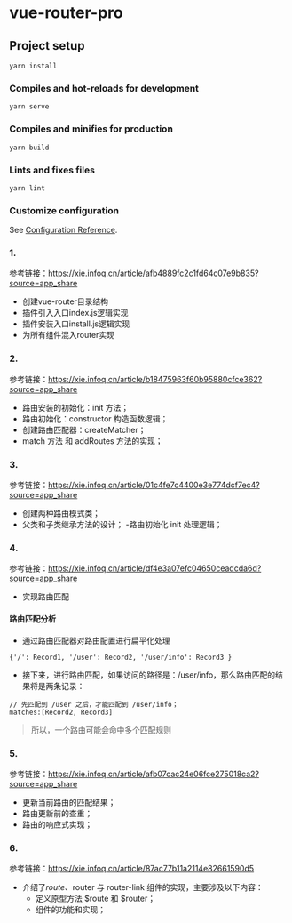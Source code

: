 # vue-router-pro

## Project setup
```
yarn install
```

### Compiles and hot-reloads for development
```
yarn serve
```

### Compiles and minifies for production
```
yarn build
```

### Lints and fixes files
```
yarn lint
```

### Customize configuration
See [Configuration Reference](https://cli.vuejs.org/config/).

### 1.
参考链接：https://xie.infoq.cn/article/afb4889fc2c1fd64c07e9b835?source=app_share
- 创建vue-router目录结构
- 插件引入入口index.js逻辑实现
- 插件安装入口install.js逻辑实现
- 为所有组件混入router实现

### 2. 
参考链接：https://xie.infoq.cn/article/b18475963f60b95880cfce362?source=app_share
- 路由安装的初始化：init 方法；
- 路由初始化：constructor 构造函数逻辑；
- 创建路由匹配器：createMatcher；
- match 方法 和 addRoutes 方法的实现；

### 3.
参考链接：https://xie.infoq.cn/article/01c4fe7c4400e3e774dcf7ec4?source=app_share
- 创建两种路由模式类；
- 父类和子类继承方法的设计；
-路由初始化 init 处理逻辑；

### 4.
参考链接：https://xie.infoq.cn/article/df4e3a07efc04650ceadcda6d?source=app_share
- 实现路由匹配
#### 路由匹配分析
- 通过路由匹配器对路由配置进行扁平化处理
```
{'/': Record1, '/user': Record2, '/user/info': Record3 }
```
- 接下来，进行路由匹配，如果访问的路径是：/user/info，那么路由匹配的结果将是两条记录：
```
// 先匹配到 /user 之后，才能匹配到 /user/info；
matches:[Record2, Record3]
```
> 所以，一个路由可能会命中多个匹配规则

### 5.
参考链接：https://xie.infoq.cn/article/afb07cac24e06fce275018ca2?source=app_share
- 更新当前路由的匹配结果；
- 路由更新前的查重；
- 路由的响应式实现；

### 6.
参考链接：https://xie.infoq.cn/article/87ac77b11a2114e82661590d5
- 介绍了$route、$router 与 router-link 组件的实现，主要涉及以下内容：
  - 定义原型方法 $route 和 $router；
  - <router-link>组件的功能和实现；
